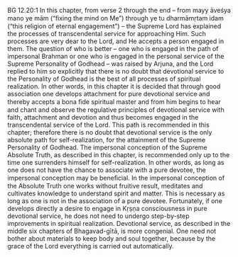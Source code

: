 BG 12.20:1	In this chapter, from verse 2 through the end – from mayy āveśya mano ye mām (“ﬁxing the mind on Me”) through ye tu dharmāmṛtam idam (“this religion of eternal engagement”) – the Supreme Lord has explained the processes of transcendental service for approaching Him. Such processes are very dear to the Lord, and He accepts a person engaged in them. The question of who is better – one who is engaged in the path of impersonal Brahman or one who is engaged in the personal service of the Supreme Personality of Godhead – was raised by Arjuna, and the Lord replied to him so explicitly that there is no doubt that devotional service to the Personality of Godhead is the best of all processes of spiritual realization. In other words, in this chapter it is decided that through good association one develops attachment for pure devotional service and thereby accepts a bona ﬁde spiritual master and from him begins to hear and chant and observe the regulative principles of devotional service with faith, attachment and devotion and thus becomes engaged in the transcendental service of the Lord. This path is recommended in this chapter; therefore there is no doubt that devotional service is the only absolute path for self-realization, for the attainment of the Supreme Personality of Godhead. The impersonal conception of the Supreme Absolute Truth, as described in this chapter, is recommended only up to the time one surrenders himself for self-realization. In other words, as long as one does not have the chance to associate with a pure devotee, the impersonal conception may be beneﬁcial. In the impersonal conception of the Absolute Truth one works without fruitive result, meditates and cultivates knowledge to understand spirit and matter. This is necessary as long as one is not in the association of a pure devotee. Fortunately, if one develops directly a desire to engage in Kṛṣṇa consciousness in pure devotional service, he does not need to undergo step-by-step improvements in spiritual realization. Devotional service, as described in the middle six chapters of Bhagavad-gītā, is more congenial. One need not bother about materials to keep body and soul together, because by the grace of the Lord everything is carried out automatically.